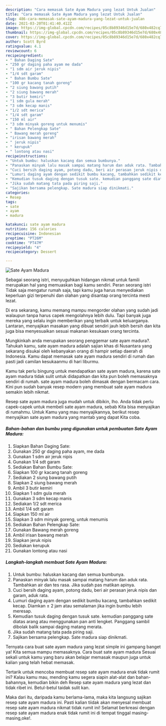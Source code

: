```yaml
---
description: "Cara memasak Sate Ayam Madura yang lezat Untuk Jualan"
title: "Cara memasak Sate Ayam Madura yang lezat Untuk Jualan"
slug: 486-cara-memasak-sate-ayam-madura-yang-lezat-untuk-jualan
date: 2021-03-20T01:41:40.412Z
image: https://img-global.cpcdn.com/recipes/05c8b89346d15e7d/680x482cq70/sate-ayam-madura-foto-resep-utama.jpg
thumbnail: https://img-global.cpcdn.com/recipes/05c8b89346d15e7d/680x482cq70/sate-ayam-madura-foto-resep-utama.jpg
cover: https://img-global.cpcdn.com/recipes/05c8b89346d15e7d/680x482cq70/sate-ayam-madura-foto-resep-utama.jpg
author: Scott Byrd
ratingvalue: 4.1
reviewcount: 6
recipeingredient:
- " Bahan Daging Sate"
- "250 gr daging paha ayam me dada"
- "1 sdm air jeruk nipis"
- "1/4 sdt garam"
- " Bahan Bumbu Sate"
- "100 gr kacang tanah goreng"
- "2 siung bawang putih"
- "2 siung bawang merah"
- "3 butir kemiri"
- "1 sdm gula merah"
- "3 sdm kecap manis"
- "1/2 sdt merica"
- "1/4 sdt garam"
- "150 ml air"
- "3 sdm minyak goreng untuk menumis"
- " Bahan Pelengkap Sate"
- " Bawang merah goreng"
- "irisan bawang merah"
- " jeruk nipis"
- " kerupuk"
- " lontong atau nasi"
recipeinstructions:
- "Untuk bumbu: haluskan kacang dan semua bumbunya."
- "Panaskan minyak lalu masak sampai matang harum dan aduk rata. Tambahkan air dan tes rasa. Jika sudah pas matikan apinya."
- "Cuci bersih daging ayam, potong dadu, beri air perasan jeruk nipis dan garam, aduk rata."
- "Lumuri daging ayam dengan sedikit bumbu kacang, tambahkan sedikit kecap. Diamkan ± 2 jam atau semalaman jika ingin bumbu lebih meresap."
- "Kemudian tusuk daging dengan tusuk sate. kemudian panggang sate diatas arang atau menggunakan pan anti lengket. Panggang sambil dibolak balik sampai daging matang merata."
- "Jika sudah matang tata pada piring saji."
- "Sajikan bersama pelengkap. Sate madura siap dinikmati."
categories:
- Resep
tags:
- sate
- ayam
- madura

katakunci: sate ayam madura 
nutrition: 156 calories
recipecuisine: Indonesian
preptime: "PT26M"
cooktime: "PT47M"
recipeyield: "4"
recipecategory: Dessert

---
```



![Sate Ayam Madura](https://img-global.cpcdn.com/recipes/05c8b89346d15e7d/680x482cq70/sate-ayam-madura-foto-resep-utama.jpg)

Sebagai seorang istri, menyuguhkan hidangan nikmat untuk famili merupakan hal yang memuaskan bagi kamu sendiri. Peran seorang istri Tidak saja mengatur rumah saja, tapi kamu juga harus menyediakan keperluan gizi terpenuhi dan olahan yang disantap orang tercinta mesti lezat.

Di era  sekarang, kamu memang mampu mengorder olahan yang sudah jadi walaupun tanpa harus capek mengolahnya lebih dulu. Tapi banyak juga mereka yang selalu ingin memberikan yang terbaik untuk keluarganya. Lantaran, menyajikan masakan yang dibuat sendiri jauh lebih bersih dan kita juga bisa menyesuaikan sesuai makanan kesukaan orang tercinta. 



Mungkinkah anda merupakan seorang penggemar sate ayam madura?. Tahukah kamu, sate ayam madura adalah sajian khas di Nusantara yang sekarang disukai oleh kebanyakan orang di hampir setiap daerah di Indonesia. Kamu dapat memasak sate ayam madura sendiri di rumah dan pasti jadi camilan kesukaanmu di hari liburmu.

Kamu tak perlu bingung untuk mendapatkan sate ayam madura, karena sate ayam madura tidak sulit untuk didapatkan dan kita pun boleh memasaknya sendiri di rumah. sate ayam madura boleh dimasak dengan bermacam cara. Kini pun sudah banyak resep modern yang membuat sate ayam madura semakin lebih nikmat.

Resep sate ayam madura juga mudah untuk dibikin, lho. Anda tidak perlu capek-capek untuk membeli sate ayam madura, sebab Kita bisa menyajikan di rumahmu. Untuk Kamu yang mau menyajikannya, berikut resep menyajikan sate ayam madura yang mantab yang dapat Kita coba.

<!--inarticleads1-->

##### Bahan-bahan dan bumbu yang digunakan untuk pembuatan Sate Ayam Madura:

1. Siapkan  Bahan Daging Sate:
1. Gunakan 250 gr daging paha ayam, me dada
1. Gunakan 1 sdm air jeruk nipis
1. Gunakan 1/4 sdt garam
1. Sediakan  Bahan Bumbu Sate:
1. Siapkan 100 gr kacang tanah goreng
1. Sediakan 2 siung bawang putih
1. Siapkan 2 siung bawang merah
1. Ambil 3 butir kemiri
1. Siapkan 1 sdm gula merah
1. Gunakan 3 sdm kecap manis
1. Sediakan 1/2 sdt merica
1. Ambil 1/4 sdt garam
1. Siapkan 150 ml air
1. Siapkan 3 sdm minyak goreng, untuk menumis
1. Sediakan  Bahan Pelengkap Sate:
1. Gunakan  Bawang merah goreng
1. Ambil irisan bawang merah
1. Siapkan  jeruk nipis
1. Sediakan  kerupuk
1. Gunakan  lontong atau nasi




<!--inarticleads2-->

##### Langkah-langkah membuat Sate Ayam Madura:

1. Untuk bumbu: haluskan kacang dan semua bumbunya.
1. Panaskan minyak lalu masak sampai matang harum dan aduk rata. Tambahkan air dan tes rasa. Jika sudah pas matikan apinya.
1. Cuci bersih daging ayam, potong dadu, beri air perasan jeruk nipis dan garam, aduk rata.
1. Lumuri daging ayam dengan sedikit bumbu kacang, tambahkan sedikit kecap. Diamkan ± 2 jam atau semalaman jika ingin bumbu lebih meresap.
1. Kemudian tusuk daging dengan tusuk sate. kemudian panggang sate diatas arang atau menggunakan pan anti lengket. Panggang sambil dibolak balik sampai daging matang merata.
1. Jika sudah matang tata pada piring saji.
1. Sajikan bersama pelengkap. Sate madura siap dinikmati.




Ternyata cara buat sate ayam madura yang lezat simple ini gampang banget ya! Kita semua mampu memasaknya. Cara buat sate ayam madura Sesuai sekali untuk kamu yang baru akan belajar memasak maupun juga untuk kalian yang telah hebat memasak.

Tertarik untuk mencoba membuat resep sate ayam madura enak tidak rumit ini? Kalau kamu mau, mending kamu segera siapin alat-alat dan bahan-bahannya, kemudian bikin deh Resep sate ayam madura yang lezat dan tidak ribet ini. Betul-betul taidak sulit kan. 

Maka dari itu, daripada kamu berlama-lama, maka kita langsung sajikan resep sate ayam madura ini. Pasti kalian tiidak akan menyesal membuat resep sate ayam madura nikmat tidak rumit ini! Selamat berkreasi dengan resep sate ayam madura enak tidak rumit ini di tempat tinggal masing-masing,oke!.

